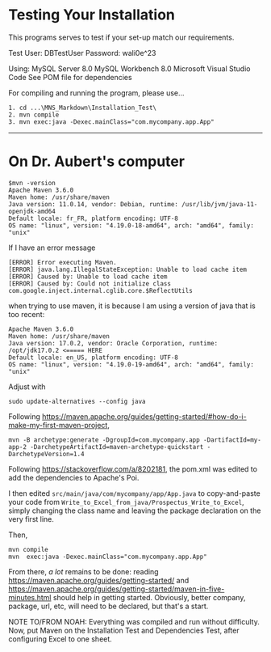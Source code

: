 # Testing Your Installation

This programs serves to test if your set-up match our requirements.

Test User: DBTestUser
     Password: wali0e^23


Using:
MySQL Server 8.0
MySQL Workbench 8.0
Microsoft Visual Studio Code
See POM file for dependencies

For compiling and running the program, please use...

	1. cd ...\MNS_Markdown\Installation_Test\
	2. mvn compile
	3. mvn exec:java -Dexec.mainClass="com.mycompany.app.App"

---------------------------------------------------------------------------------------------------------------------------------------------------------------

# On Dr. Aubert's computer

```
$mvn -version
Apache Maven 3.6.0
Maven home: /usr/share/maven
Java version: 11.0.14, vendor: Debian, runtime: /usr/lib/jvm/java-11-openjdk-amd64
Default locale: fr_FR, platform encoding: UTF-8
OS name: "linux", version: "4.19.0-18-amd64", arch: "amd64", family: "unix"
```

If I have an error message 

```
[ERROR] Error executing Maven.
[ERROR] java.lang.IllegalStateException: Unable to load cache item
[ERROR] Caused by: Unable to load cache item
[ERROR] Caused by: Could not initialize class com.google.inject.internal.cglib.core.$ReflectUtils
```

when trying to use maven, it is because I am using a version of java that is too recent:

```
Apache Maven 3.6.0
Maven home: /usr/share/maven
Java version: 17.0.2, vendor: Oracle Corporation, runtime: /opt/jdk17.0.2 <===== HERE
Default locale: en_US, platform encoding: UTF-8
OS name: "linux", version: "4.19.0-19-amd64", arch: "amd64", family: "unix"
```

Adjust with

```
sudo update-alternatives --config java
```

Following <https://maven.apache.org/guides/getting-started/#how-do-i-make-my-first-maven-project>, 

```
mvn -B archetype:generate -DgroupId=com.mycompany.app -DartifactId=my-app-2 -DarchetypeArtifactId=maven-archetype-quickstart -DarchetypeVersion=1.4
```


Following <https://stackoverflow.com/a/8202181>, the pom.xml was edited to add the dependencies to Apache's Poi.

I then edited `src/main/java/com/mycompany/app/App.java` to copy-and-paste your code from `Write_to_Excel_from_java/Prospectus_Write_to_Excel`, 
simply changing the class name and leaving the package declaration on the very first line.

Then,

```
mvn compile
mvn  exec:java -Dexec.mainClass="com.mycompany.app.App"
```


From there, _a lot_ remains to be done: reading <https://maven.apache.org/guides/getting-started/> and <https://maven.apache.org/guides/getting-started/maven-in-five-minutes.html> 
should help in getting started. Obviously, better company, package, url, etc, will need to be declared, but that's a start.

NOTE TO/FROM NOAH:
Everything was compiled and run without difficulty. Now, put Maven on the Installation Test and Dependencies Test, after configuring Excel to one sheet.

